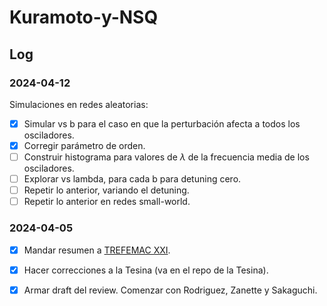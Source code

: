 # Kuramoto-y-NSQ

## Log

### 2024-04-12

Simulaciones en redes aleatorias:

- [x] Simular vs b para el caso en que la perturbación afecta a todos los osciladores.
- [x] Corregir parámetro de orden.
- [ ] Construir histograma para valores de $\lambda$ de la frecuencia media de los osciladores.
- [ ] Explorar vs lambda, para cada b para detuning cero.
- [ ] Repetir lo anterior, variando el detuning.
- [ ] Repetir lo anterior en redes small-world.

### 2024-04-05

- [x] Mandar resumen a [TREFEMAC XXI](https://sites.google.com/view/trefemac-2024).
- [x] Hacer correcciones a la Tesina (va en el repo de la Tesina).
- [x] Armar draft del review. Comenzar con Rodriguez, Zanette y Sakaguchi.

